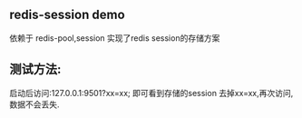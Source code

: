 ## redis-session  demo
依赖于 redis-pool,session
实现了redis session的存储方案


## 测试方法:
启动后访问:127.0.0.1:9501?xx=xx;
即可看到存储的session
去掉xx=xx,再次访问,数据不会丢失.




